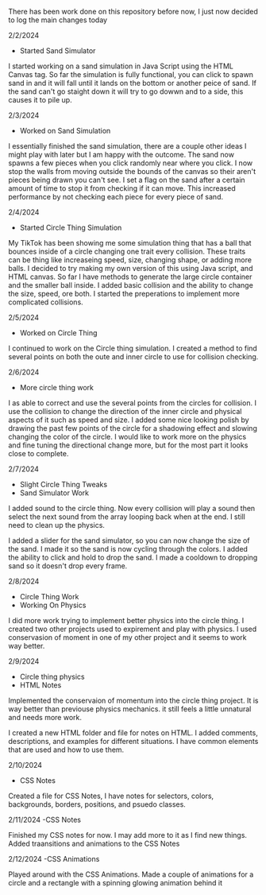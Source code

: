 There has been work done on this repository before now, I just now decided to log the main changes today

2/2/2024
- Started Sand Simulator

I started working on a sand simulation in Java Script using the HTML Canvas tag.
So far the simulation is fully functional, you can click to spawn sand in and it will fall until it lands on the bottom or another peice of sand.
If the sand can't go staight down it will try to go dowwn and to a side, this causes it to pile up.

2/3/2024
- Worked on Sand Simulation

I essentially finished the sand simulation, there are a couple other ideas I might play with later but I am happy with the outcome.
The sand now spawns a few pieces when you click randomly near where you click.
I now stop the walls from moving outside the bounds of the canvas so their aren't pieces being drawn you can't see.
I set a flag on the sand after a certain amount of time to stop it from checking if it can move. This increased performance by not checking each piece for every piece of sand.

2/4/2024
- Started Circle Thing Simulation

My TikTok has been showing me some simulation thing that has a ball that bounces inside of a circle changing one trait every collision. 
These traits can be thing like increaseing speed, size, changing shape, or adding more balls.
I decided to try making my own version of this using Java script, and HTML canvas.
So far I have methods to generate the large circle container and the smaller ball inside.
I added basic collision and the ability to change the size, speed, ore both.
I started the preperations to implement more complicated collisions.

2/5/2024
- Worked on Circle Thing

I continued to work on the Circle thing simulation. 
I created a method to find several points on both the oute and inner circle to use for collision checking.

2/6/2024
- More circle thing work

I as able to correct and use the several points from the circles for collision.
I use the collision to change the direction of the inner circle and physical aspects of it such as speed and size.
I added some nice looking polish by drawing the past few points of the circle for a shadowing effect and slowing changing the color of the circle.
I would like to work more on the physics and fine tuning the directional change more, but for the most part it looks close to complete.

2/7/2024
- Slight Circle Thing Tweaks
- Sand Simulator Work

I added sound to the circle thing. Now every collision will play a sound then select the next sound from the array looping back when at the end.
I still need to clean up the physics.

I added a slider for the sand simulator, so you can now change the size of the sand. I made it so the sand is now cycling through the colors.
I added the ability to click and hold to drop the sand. I made a cooldown to dropping sand so it doesn't drop every frame.

2/8/2024
- Circle Thing Work
- Working On Physics

I did more work trying to implement better physics into the circle thing.
I created two other projects used to expirement and play with physics.
I used conservasion of moment in one of my other project and it seems to work way better.

2/9/2024
- Circle thing physics
- HTML Notes

Implemented the conservaion of momentum into the circle thing project.
It is way better than previouse physics mechanics. it still feels a little unnatural and needs more work.

I created a new HTML folder and file for notes on HTML. I added comments, descriptions, and examples for different situations.
I have common elements that are used and how to use them.

2/10/2024
- CSS Notes

Created a file for CSS Notes, I have notes for selectors, colors, backgrounds, borders, positions, and psuedo classes.

2/11/2024
-CSS Notes

Finished my CSS notes for now. I may add more to it as I find new things. Added traansitions and animations to the CSS Notes

2/12/2024
-CSS Animations

Played around with the CSS Animations. Made a couple of animations for a circle and a rectangle with a spinning glowing animation behind it
